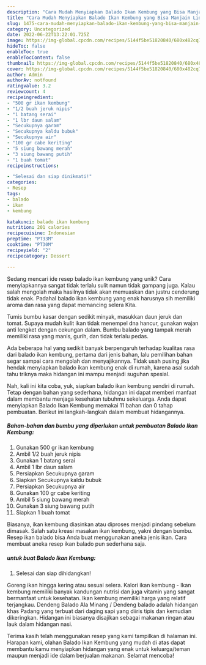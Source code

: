 ```yaml
---
description: "Cara Mudah Menyiapkan Balado Ikan Kembung yang Bisa Manjain Lidah"
title: "Cara Mudah Menyiapkan Balado Ikan Kembung yang Bisa Manjain Lidah"
slug: 1475-cara-mudah-menyiapkan-balado-ikan-kembung-yang-bisa-manjain-lidah
category: Uncategorized
date: 2022-06-22T13:22:01.725Z
image: https://img-global.cpcdn.com/recipes/5144f5be51820840/680x482cq70/balado-ikan-kembung-foto-resep-utama.jpg
hideToc: false
enableToc: true
enableTocContent: false
thumbnail: https://img-global.cpcdn.com/recipes/5144f5be51820840/680x482cq70/balado-ikan-kembung-foto-resep-utama.jpg
cover: https://img-global.cpcdn.com/recipes/5144f5be51820840/680x482cq70/balado-ikan-kembung-foto-resep-utama.jpg
author: Admin
authorAv: notfound
ratingvalue: 3.2
reviewcount: 4
recipeingredient:
- "500 gr ikan kembung"
- "1/2 buah jeruk nipis"
- "1 batang serai"
- "1 lbr daun salam"
- "Secukupnya garam"
- "Secukupnya kaldu bubuk"
- "Secukupnya air"
- "100 gr cabe keriting"
- "5 siung bawang merah"
- "3 siung bawang putih"
- "1 buah tomat"
recipeinstructions:

- "Selesai dan siap dinikmati!"
categories:
- Resep
tags:
- balado
- ikan
- kembung

katakunci: balado ikan kembung 
nutrition: 201 calories
recipecuisine: Indonesian
preptime: "PT33M"
cooktime: "PT30M"
recipeyield: "2"
recipecategory: Dessert

---
```





Sedang mencari ide resep balado ikan kembung yang unik? Cara menyiapkannya sangat tidak terlalu sulit namun tidak gampang juga. Kalau salah mengolah maka hasilnya tidak akan memuaskan dan justru cenderung tidak enak. Padahal balado ikan kembung yang enak harusnya sih memiliki aroma dan rasa yang dapat memancing selera Kita.





Tumis bumbu kasar dengan sedikit minyak, masukkan daun jeruk dan tomat. Supaya mudah kulit ikan tidak menempel dna hancur, gunakan wajan anti lengket dengan cekungan dalam. Bumbu balado yang tampak merah memiliki rasa yang manis, gurih, dan tidak terlalu pedas.

Ada beberapa hal yang sedikit banyak berpengaruh terhadap kualitas rasa dari balado ikan kembung, pertama dari jenis bahan, lalu pemilihan bahan segar sampai cara mengolah dan menyajikannya. Tidak usah pusing jika hendak menyiapkan balado ikan kembung enak di rumah, karena asal sudah tahu triknya maka hidangan ini mampu menjadi suguhan spesial.






Nah, kali ini kita coba, yuk, siapkan balado ikan kembung sendiri di rumah. Tetap dengan bahan yang sederhana, hidangan ini dapat memberi manfaat dalam membantu menjaga kesehatan tubuhmu sekeluarga. Anda dapat menyiapkan Balado Ikan Kembung memakai 11 bahan dan 0 tahap pembuatan. Berikut ini langkah-langkah dalam membuat hidangannya.

<!--inarticleads1-->

##### Bahan-bahan dan bumbu yang diperlukan untuk pembuatan Balado Ikan Kembung:

1. Gunakan 500 gr ikan kembung
1. Ambil 1/2 buah jeruk nipis
1. Gunakan 1 batang serai
1. Ambil 1 lbr daun salam
1. Persiapkan Secukupnya garam
1. Siapkan Secukupnya kaldu bubuk
1. Persiapkan Secukupnya air
1. Gunakan 100 gr cabe keriting
1. Ambil 5 siung bawang merah
1. Gunakan 3 siung bawang putih
1. Siapkan 1 buah tomat


Biasanya, ikan kembung diasinkan atau diproses menjadi pindang sebelum dimasak. Salah satu kreasi masakan ikan kembung, yakni dengan bumbu. Resep ikan balado bisa Anda buat menggunakan aneka jenis ikan. Cara membuat aneka resep ikan balado pun sederhana saja. 

<!--inarticleads2-->

#####  untuk buat Balado Ikan Kembung:


1. Selesai dan siap dihidangkan!

Goreng ikan hingga kering atau sesuai selera. Kalori ikan kembung - Ikan kembung memiliki banyak kandungan nutrisi dan juga vitamin yang sangat bermanfaat untuk kesehatan. Ikan kembung memiliki harga yang relatif terjangkau. Dendeng Balado Ala Minang / Dendeng balado adalah hidangan khas Padang yang terbuat dari daging sapi yang diiris tipis dan kemudian dikeringkan. Hidangan ini biasanya disajikan sebagai makanan ringan atau lauk dalam hidangan nasi. 

Terima kasih telah menggunakan resep yang kami tampilkan di halaman ini. Harapan kami, olahan Balado Ikan Kembung yang mudah di atas dapat membantu kamu menyiapkan hidangan yang enak untuk keluarga/teman maupun menjadi ide dalam berjualan makanan. Selamat mencoba!
